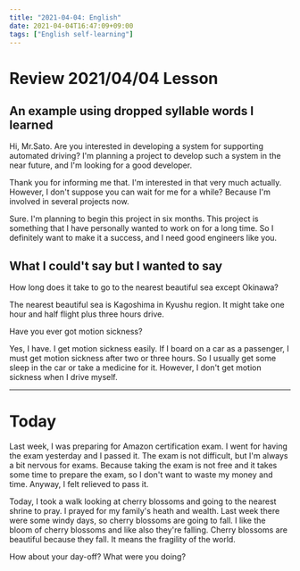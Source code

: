 ```yaml
---
title: "2021-04-04: English"
date: 2021-04-04T16:47:09+09:00
tags: ["English self-learning"]
---
```


# Review 2021/04/04 Lesson

## An example using dropped syllable words I learned

Hi, Mr.Sato.
Are you interested in developing a system for supporting automated driving?
I'm planning a project to develop such a system in the near future,
and I'm looking for a good developer.

Thank you for informing me that.
I'm interested in that very much actually.
However, I don't suppose you can wait for me for a while?
Because I'm involved in several projects now.

Sure. I'm planning to begin this project in six months.
This project is something that I have personally wanted to work on for a long time.
So I definitely want to make it a success, and I need good engineers like you.

## What I could't say but I wanted to say

How long does it take to go to the nearest beautiful sea except Okinawa?

The nearest beautiful sea is Kagoshima in Kyushu region.
It might take one hour and half flight plus three hours drive.

Have you ever got motion sickness?

Yes, I have.
I get motion sickness easily.
If I board on a car as a passenger,
I must get motion sickness after two or three hours.
So I usually get some sleep in the car or take a medicine for it.
However, I don't get motion sickness when I drive myself.

- - -

# Today

Last week, I was preparing for Amazon certification exam.
I went for having the exam yesterday and I passed it.
The exam is not difficult, but I'm always a bit nervous for exams.
Because taking the exam is not free and it takes some time to prepare the exam, so I don't want to waste my money and time.
Anyway, I felt relieved to pass it.

Today, I took a walk looking at cherry blossoms and going to the nearest shrine to pray. I prayed for my family's heath and wealth.
Last week there were some windy days, so cherry blossoms are going to fall.
I like the bloom of cherry blossoms and like also they're falling.
Cherry blossoms are beautiful because they fall. It means the fragility of the world.

How about your day-off?
What were you doing?
